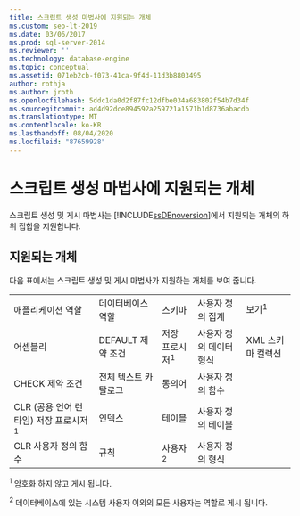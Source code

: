 ```yaml
---
title: 스크립트 생성 마법사에 지원되는 개체
ms.custom: seo-lt-2019
ms.date: 03/06/2017
ms.prod: sql-server-2014
ms.reviewer: ''
ms.technology: database-engine
ms.topic: conceptual
ms.assetid: 071eb2cb-f073-41ca-9f4d-11d3b8803495
author: rothja
ms.author: jroth
ms.openlocfilehash: 5ddc1da0d2f87fc12dfbe034a683802f54b7d34f
ms.sourcegitcommit: ad4d92dce894592a259721a1571b1d8736abacdb
ms.translationtype: MT
ms.contentlocale: ko-KR
ms.lasthandoff: 08/04/2020
ms.locfileid: "87659928"
---
```

# <a name="objects-supported-by-the-generate-scripts-wizard"></a>스크립트 생성 마법사에 지원되는 개체
  스크립트 생성 및 게시 마법사는 [!INCLUDE[ssDEnoversion](../../includes/ssdenoversion-md.md)]에서 지원되는 개체의 하위 집합을 지원합니다.  
  
## <a name="supported-objects"></a>지원되는 개체  
 다음 표에서는 스크립트 생성 및 게시 마법사가 지원하는 개체를 보여 줍니다.  
  
||||||  
|-|-|-|-|-|  
|애플리케이션 역할|데이터베이스 역할|스키마|사용자 정의 집계|보기<sup>1</sup>|  
|어셈블리|DEFAULT 제약 조건|저장 프로시저<sup>1</sup>|사용자 정의 데이터 형식|XML 스키마 컬렉션|  
|CHECK 제약 조건|전체 텍스트 카탈로그|동의어|사용자 정의 함수||  
|CLR (공용 언어 런타임) 저장 프로시저<sup>1</sup>|인덱스|테이블|사용자 정의 테이블||  
|CLR 사용자 정의 함수|규칙|사용자<sup>2</sup>|사용자 정의 형식||  
  
 <sup>1</sup> 암호화 하지 않고 게시 됩니다.  
  
 <sup>2</sup> 데이터베이스에 있는 시스템 사용자 이외의 모든 사용자는 역할로 게시 됩니다.  
  
  
